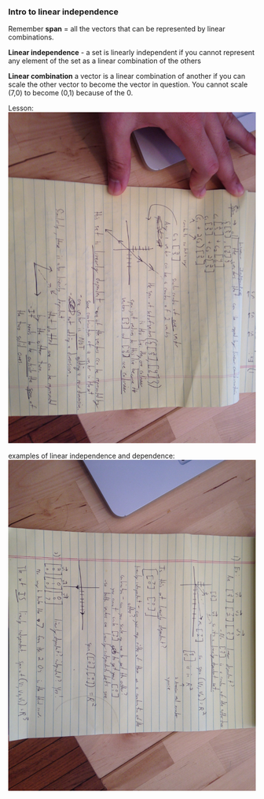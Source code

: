 ### Intro to linear independence

Remember **span** = all the vectors that can be represented by linear combinations.

**Linear independence** - a set is linearly independent if you cannot represent any element of the set as a linear combination of the others

**Linear combination** a vector is a linear combination of another if you can scale the other vector to become the vector in question. You cannot scale (7,0) to become (0,1) because of the 0.

Lesson:
![lesson_10](lesson_10.jpeg)

examples of linear independence and dependence:
![lesson_10_2](lesson_10_2.jpeg)
